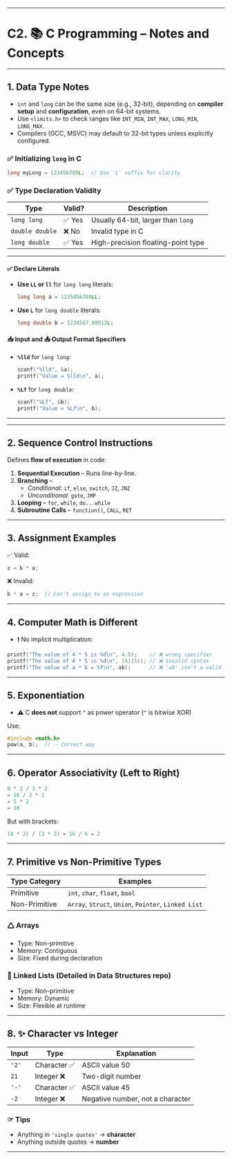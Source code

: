 
---

# C2. 📚 C Programming – Notes and Concepts

---

## 1. Data Type Notes

- `int` and `long` can be the same size (e.g., 32-bit), depending on **compiler setup** and **configuration**, even on 64-bit systems.
- Use `<limits.h>` to check ranges like `INT_MIN`, `INT_MAX`, `LONG_MIN`, `LONG_MAX`.
- Compilers (GCC, MSVC) may default to 32-bit types unless explicitly configured.

### ✅ Initializing `long` in C

```c
long myLong = 123456789L;  // Use 'L' suffix for clarity
```

### ✅ Type Declaration Validity

| Type            | Valid?  | Description                        |
|-----------------|---------|------------------------------------|
| `long long`     | ✅ Yes  | Usually 64-bit, larger than `long` |
| `double double` | ❌ No   | Invalid type in C                  |
| `long double`   | ✅ Yes  | High-precision floating-point type |

---

#### ✅ Declare Literals

- **Use `LL` or `ll`** for `long long` literals:  
  ```c
  long long a = 1235456789LL;
  ```

- **Use `L`** for `long double` literals:  
  ```c
  long double b = 1234567.89012L;
  ```

#### 📥 Input and 📤 Output Format Specifiers

- **`%lld`** for `long long`:
  ```c
  scanf("%lld", &a);
  printf("Value = %lld\n", a);
  ```

- **`%Lf`** for `long double`:
  ```c
  scanf("%Lf", &b);
  printf("Value = %Lf\n", b);
  ```

--- 

---

## 2. Sequence Control Instructions

Defines **flow of execution** in code:

1. **Sequential Execution** – Runs line-by-line.
2. **Branching** –
   - *Conditional*: `if`, `else`, `switch`, `JZ`, `JNZ`
   - *Unconditional*: `goto`, `JMP`
3. **Looping** – `for`, `while`, `do...while`
4. **Subroutine Calls** – `function()`, `CALL`, `RET`

---

## 3. Assignment Examples

✅ Valid:

```c
z = b * a;
```

❌ Invalid:

```c
b * a = z;  // Can't assign to an expression
```

---

## 4. Computer Math is Different

- ❗ No implicit multiplication:

```c
printf("The value of 4 * 5 is %d\n", 4.5);    // ❌ wrong specifier
printf("The value of 4 * 5 is %d\n", (4)(5)); // ❌ invalid syntax
printf("The value of a * b = %f\n", ab);      // ❌ 'ab' isn't a valid variable
```

---

## 5. Exponentiation

- ⚠️ C **does not** support `^` as power operator (`^` is bitwise XOR)

Use:
```c
#include <math.h>
pow(a, b);  // ✅ Correct way
```

---

## 6. Operator Associativity (Left to Right)

```c
8 * 2 / 3 * 2
= 16 / 3 * 2
= 5 * 2
= 10
```

But with brackets:
```c
(8 * 2) / (3 * 2) = 16 / 6 = 2
```

---

## 7. Primitive vs Non-Primitive Types

| Type Category | Examples                                             |
| ------------- | ---------------------------------------------------- |
| Primitive     | `int`, `char`, `float`, `bool`                       |
| Non-Primitive | `Array`, `Struct`, `Union`, `Pointer`, `Linked List` |

### 🛆 Arrays

- Type: Non-primitive
- Memory: Contiguous
- Size: Fixed during declaration

### 🧵 Linked Lists (Detailed in Data Structures repo)

- Type: Non-primitive
- Memory: Dynamic
- Size: Flexible at runtime

---

## 8. ✨ Character vs Integer

| Input | Type         | Explanation                      |
|-------|--------------|----------------------------------|
| `'2'` | Character ✅ | ASCII value 50                   |
| `21`  | Integer   ❌ | Two-digit number                 |
| `'-'` | Character ✅ | ASCII value 45                   |
| `-2`  | Integer   ❌ | Negative number, not a character |

### ☞ Tips

- Anything in `'single quotes'` → **character**
- Anything outside quotes → **number**

---
